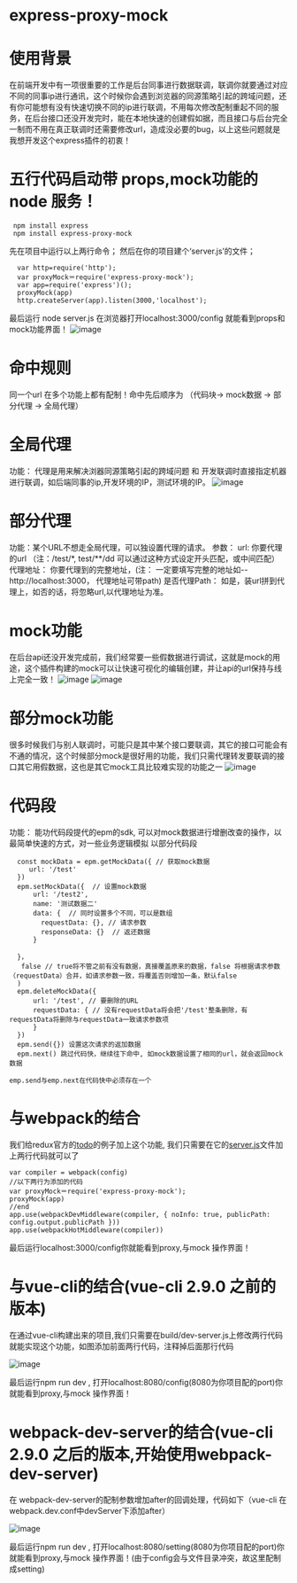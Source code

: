 # express-proxy-mock

# 使用背景
  在前端开发中有一项很重要的工作是后台同事进行数据联调，联调你就要通过对应不同的同事ip进行通讯，这个时候你会遇到浏览器的同源策略引起的跨域问题，还有你可能想有没有快速切换不同的ip进行联调，不用每次修改配制重起不同的服务，在后台接口还没开发完时，能在本地快速的创建假如据，而且接口与后台完全一制而不用在真正联调时还需要修改url，造成没必要的bug，以上这些问题就是我想开发这个express插件的初衷！


# 五行代码启动带 props,mock功能的 node 服务！
```
 npm install express
 npm install express-proxy-mock
```
  先在项目中运行以上两行命令；
  然后在你的项目建个‘server.js’的文件；
```
  var http=require('http');
  var proxyMock＝require('express-proxy-mock');
  var app=require('express')();
  proxyMock(app)
  http.createServer(app).listen(3000,'localhost');
```
最后运行 node server.js  在浏览器打开localhost:3000/config 就能看到props和mock功能界面！
![image](https://raw.githubusercontent.com/shunseven/express-proxy-mock/master/images/info.png)

# 命中规则
  同一个url 在多个功能上都有配制！命中先后顺序为 （代码块-> mock数据 -> 部分代理 -> 全局代理）

# 全局代理
  功能： 代理是用来解决浏器同源策略引起的跨域问题 和 开发联调时直接指定机器进行联调，如后端同事的ip,开发环境的IP，测试环境的IP。
![image](https://raw.githubusercontent.com/shunseven/express-proxy-mock/master/images/info1.png)

# 部分代理
  功能：某个URL不想走全局代理，可以独设置代理的请求。
  参数：
  url: 你要代理的url （注：/test/*, test/**/dd 可以通过这种方式设定开头匹配，或中间匹配）
  代理地址： 你要代理到的完整地址，(注： 一定要填写完整的地址如--http://localhost:3000， 代理地址可带path)
  是否代理Path： 如是，装url拼到代理上，如否的话，将忽略url,以代理地址为准。

# mock功能
  在后台api还没开发完成前，我们经常要一些假数据进行调试，这就是mock的用途，这个插件构建的mock可以让快速可视化的编辑创建，并让api的url保持与线上完全一致！
![image](https://raw.githubusercontent.com/shunseven/express-proxy-mock/master/images/info2.png)
![image](https://raw.githubusercontent.com/shunseven/express-proxy-mock/master/images/info3.png)

# 部分mock功能
  很多时候我们与别人联调时，可能只是其中某个接口要联调，其它的接口可能会有不通的情况，这个时候部分mock是很好用的功能，我们只需代理转发要联调的接口其它用假数据，这也是其它mock工具比较难实现的功能之一
  ![image](https://raw.githubusercontent.com/shunseven/express-proxy-mock/master/images/info4.png)


# 代码段
  功能： 能功代码段提代的epm的sdk, 可以对mock数据进行增删改查的操作，以最简单快速的方式，对一些业务逻辑模拟
  以部分代码段
  ```
    const mockData = epm.getMockData({ // 获取mock数据
       url: '/test'
    })
    epm.setMockData({  // 设置mock数据
        url: '/test2',
        name: '测试数据二'
        data: {  // 同时设置多个不同，可以是数组
          requestData: {}, // 请求参数
          responseData: {}  // 返还数据
        }

    }，
     false // true将不管之前有没有数据，真接覆盖原来的数据，false 将根据请求参数（requestData）合并，如请求参数一致，将覆盖否则增加一条，默认false
    )
    epm.deleteMockData({
        url: '/test', // 要删除的URL
        requestData: { // 没有requestData将会把'/test'整条删除，有requestData将删除与requestData一致请求参数项
        }
    })
    epm.send({}) 设置这次请求的返加数据
    epm.next() 跳过代码快，继续往下命中, 如mock数据设置了相同的url，就会返回mock数据
  ```
    emp.send与emp.next在代码快中必须存在一个



# 与webpack的结合
我们给redux官方的[todo](https://github.com/reactjs/redux/tree/master/examples/todos)的例子加上这个功能,
我们只需要在它的[server.js](https://github.com/reactjs/redux/blob/master/examples/todos/server.js)文件加上两行代码就可以了
```
var compiler = webpack(config)
//以下两行为添加的代码
var proxyMock＝require('express-proxy-mock');
proxyMock(app)
//end
app.use(webpackDevMiddleware(compiler, { noInfo: true, publicPath: config.output.publicPath }))
app.use(webpackHotMiddleware(compiler))
```
最后运行localhost:3000/config你就能看到proxy,与mock 操作界面！

# 与vue-cli的结合(vue-cli 2.9.0 之前的版本)
在通过vue-cli构建出来的项目,我们只需要在build/dev-server.js上修改两行代码就能实现这个功能，如图添加前面两行代码，注释掉后面那行代码

![image](https://raw.githubusercontent.com/shunseven/express-proxy-mock/master/images/info5.png)


最后运行npm run dev , 打开localhost:8080/config(8080为你项目配的port)你就能看到proxy,与mock 操作界面！

# webpack-dev-server的结合(vue-cli 2.9.0 之后的版本,开始使用webpack-dev-server)
在 webpack-dev-server的配制参数增加after的回调处理，代码如下（vue-cli 在webpack.dev.conf中devServer下添加after）

![image](https://raw.githubusercontent.com/shunseven/express-proxy-mock/master/images/info6.png)

最后运行npm run dev , 打开localhost:8080/setting(8080为你项目配的port)你就能看到proxy,与mock 操作界面！(由于config会与文件目录冲突，故这里配制成setting)

